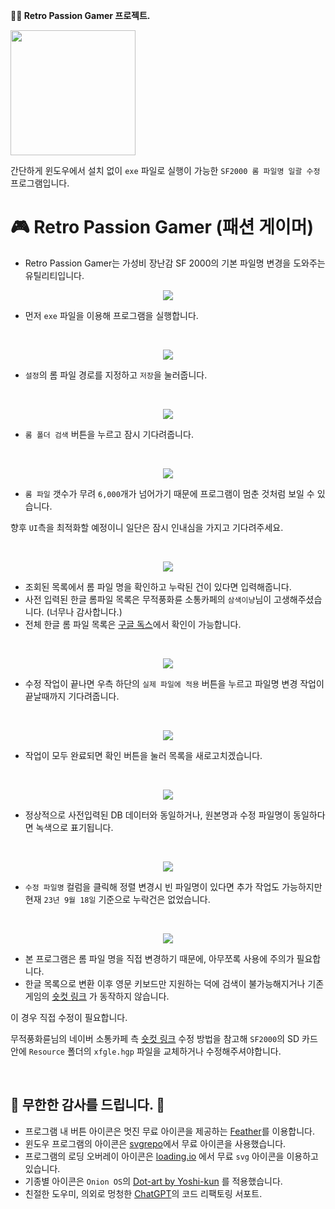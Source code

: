 **🧙‍♂️ Retro Passion Gamer 프로젝트.**

<p align="left">
  <img src="https://github.com/jshsakura/passion-gamer/blob/master/core/gui/res/icon/ico.png?raw=true" style="width:200px;"></img>
</p>

간단하게 윈도우에서 설치 없이 `exe` 파일로 실행이 가능한 `SF2000 롬 파일명 일괄 수정` 프로그램입니다.

# 🎮 Retro Passion Gamer (패션 게이머)

- Retro Passion Gamer는 가성비 장난감 SF 2000의 기본 파일명 변경을 도와주는 유틸리티입니다.

<p align="center">
  <img src="https://github.com/jshsakura/passion-gamer/blob/master/screenshots/preview-passion-gamer.png?raw=true"></img>
</p>

- 먼저 `exe` 파일을 이용해 프로그램을 실행합니다.

<br/>
<p align="center">
  <img src="https://github.com/jshsakura/passion-gamer/blob/master/screenshots/preview-passion-gamer2.png?raw=true"></img>
</p>

- `설정`의 롬 파일 경로를 지정하고 `저장`을 눌러줍니다.
<br/>
<p align="center">
  <img src="https://github.com/jshsakura/passion-gamer/blob/master/screenshots/preview-passion-gamer3.png?raw=true"></img>
</p>

- `롬 폴더 검색` 버튼을 누르고 잠시 기다려줍니다.
<br/>
<p align="center">
  <img src="https://github.com/jshsakura/passion-gamer/blob/master/screenshots/preview-passion-gamer3-1.png?raw=true"></img>
</p>

- `롬 파일` 갯수가 무려 `6,000`개가 넘어가기 때문에 프로그램이 멈춘 것처럼 보일 수 있습니다.

향후 `UI`측을 최적화할 예정이니 일단은 잠시 인내심을 가지고 기다려주세요.

<br/>
<p align="center">
  <img src="https://github.com/jshsakura/passion-gamer/blob/master/screenshots/preview-passion-gamer4.png?raw=true"></img>
</p>

- 조회된 목록에서 롬 파일 명을 확인하고 누락된 건이 있다면 입력해줍니다.
- 사전 입력된 한글 롬파일 목록은 무적풍화륜 소통카페의 `삼색이냥`님이 고생해주셨습니다. (너무나 감사합니다.)
- 전체 한글 롬 파일 목록은 [구글 독스](https://docs.google.com/spreadsheets/d/1TCoolDlFeeaH3LgBsC6shHvN7u_Tk5liIAX56BhsfSs/edit#gid=0)에서 확인이 가능합니다.

<br/>
<p align="center">
  <img src="https://github.com/jshsakura/passion-gamer/blob/master/screenshots/preview-passion-gamer5.png?raw=true"></img>
</p>

- 수정 작업이 끝나면 우측 하단의 `실제 파일에 적용` 버튼을 누르고 파일명 변경 작업이 끝날때까지 기다려줍니다.

<br/>
<p align="center">
  <img src="https://github.com/jshsakura/passion-gamer/blob/master/screenshots/preview-passion-gamer6.png?raw=true"></img>
</p>

- 작업이 모두 완료되면 확인 버튼을 눌러 목록을 새로고치겠습니다.

<br/>
<p align="center">
  <img src="https://github.com/jshsakura/passion-gamer/blob/master/screenshots/preview-passion-gamer7.png?raw=true"></img>
</p>

- 정상적으로 사전입력된 DB 데이터와 동일하거나, 원본명과 수정 파일명이 동일하다면 녹색으로 표기됩니다.

<br/>
<p align="center">
  <img src="https://github.com/jshsakura/passion-gamer/blob/master/screenshots/preview-passion-gamer8.png?raw=true"></img>
</p>

- `수정 파일명` 컬럼을 클릭해 정렬 변경시 빈 파일명이 있다면 추가 작업도 가능하지만 현재 `23년 9월 18일` 기준으로 누락건은 없었습니다.

<br/>
<p align="center">
  <img src="https://github.com/jshsakura/passion-gamer/blob/master/screenshots/preview-passion-gamer9.png?raw=true"></img>
</p>

- 본 프로그램은 롬 파일 명을 직접 변경하기 때문에, 아무쪼록 사용에 주의가 필요합니다.
- 한글 목록으로 변환 이후 영문 키보드만 지원하는 덕에 검색이 불가능해지거나 기존 게임의 [숏컷 링크](https://cafe.naver.com/moopung?iframe_url=/ArticleSearchList.nhn%3Fsearch.clubid=29771102%26search.searchdate=all%26search.searchBy=3%26search.query=%BB%EF%BB%F6%C0%CC%B3%C9%26search.defaultValue=1%26search.sortBy=date) 가 동작하지 않습니다.

이 경우 직접 수정이 필요합니다.

무적풍화륜님의 네이버 소통카페 측 [숏컷 링크](https://cafe.naver.com/moopung?iframe_url=/ArticleSearchList.nhn%3Fsearch.clubid=29771102%26search.searchdate=all%26search.searchBy=3%26search.query=%BB%EF%BB%F6%C0%CC%B3%C9%26search.defaultValue=1%26search.sortBy=date) 수정 방법을 참고해 `SF2000`의 SD 카드 안에 `Resource` 폴더의 `xfgle.hgp` 파일을 교체하거나 수정해주셔야합니다.

<br/>

## 💌 무한한 감사를 드립니다. 🫶

- 프로그램 내 버튼 아이콘은 멋진 무료 아이콘을 제공하는 [Feather](https://feathericons.com/)를 이용합니다.
- 윈도우 프로그램의 아이콘은 [svgrepo](https://www.svgrepo.com/)에서 무료 아이콘을 사용했습니다.
- 프로그램의 로딩 오버레이 아이콘은 [loading.io](https://loading.io) 에서 무료 `svg` 아이콘을 이용하고 있습니다.
- 기종별 아이콘은 `Onion OS`의 [Dot-art by Yoshi-kun](https://github.com/OnionUI/Themes) 를 적용했습니다.
- 친절한 도우미, 의외로 멍청한 [ChatGPT](https://chat.openai.com/)의 코드 리팩토링 서포트.
